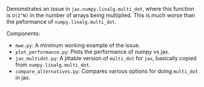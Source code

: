 Demonstrates an issue in `jax.numpy.linalg.multi_dot`, where this function is `O(2^N)` in the number of arrays being multiplied. This is much worse than the peformance of `numpy.linalg.multi_dot`. 

Components:
- `mwe.py`: A minimum working example of the issue.
- `plot_performance.py`: Plots the performance of numpy vs jax.
- `jax_multidot.py`: A jittable version of `multi_dot` for `jax`, basically copied from `numpy.linalg.multi_dot`.
- `compare_alternatives.py`: Compares various options for doing `multi_dot` in jax.
